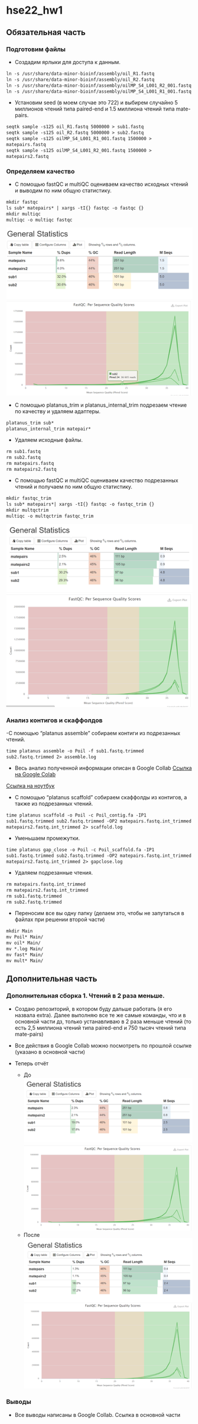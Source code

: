 # hse22_hw1

## Обязательная часть
### Подготовим файлы

- Создадим ярлыки для доступа к данным.

```
ln -s /usr/share/data-minor-bioinf/assembly/oil_R1.fastq
ln -s /usr/share/data-minor-bioinf/assembly/oil_R2.fastq
ln -s /usr/share/data-minor-bioinf/assembly/oilMP_S4_L001_R2_001.fastq
ln -s /usr/share/data-minor-bioinf/assembly/oilMP_S4_L001_R1_001.fastq
```

- Установим seed (в моем случае это 722) и выбирем случайно 5 миллионов чтений типа paired-end и 1.5 миллиона чтений типа mate-pairs.

```
seqtk sample -s125 oil_R1.fastq 5000000 > sub1.fastq
seqtk sample -s125 oil_R2.fastq 5000000 > sub2.fastq
seqtk sample -s125 oilMP_S4_L001_R1_001.fastq 1500000 > matepairs.fastq
seqtk sample -s125 oilMP_S4_L001_R2_001.fastq 1500000 > matepairs2.fastq
```

### Определяем качество 

- С помощью fastQC и multiQC оцениваем качество исходных чтений и выводим по ним общую статистику.
```
mkdir fastqc
ls sub* matepairs* | xargs -tI{} fastqc -o fastqc {}
mkdir multiqc
multiqc -o multiqc fastqc
```
![Скрин_1](https://github.com/Lenassskuh/hse22_hw1/blob/main/scrinshots/report1_1.png)
![Скрин_2](https://github.com/Lenassskuh/hse22_hw1/blob/main/scrinshots/report1_2.png)

- С помощью platanus_trim и platanus_internal_trim подрезаем чтение по качеству и удаляем адаптеры.
```
platanus_trim sub*
platanus_internal_trim matepair*
```
- Удаляем исходные файлы.
```
rm sub1.fastq
rm sub2.fastq
rm matepairs.fastq 
rm matepairs2.fastq
```

- С помощью  fastQC и multiQC оцениваем качество подрезанных чтений и получаем по ним общую статистику.
```
mkdir fastqc_trim
ls sub* matepairs*| xargs -tI{} fastqc -o fastqc_trim {}
mkdir multqctrim
multiqc -o multqctrim fastqc_trim
```
![Скрин_3](https://github.com/Lenassskuh/hse22_hw1/blob/main/scrinshots/report2_1.png)
![Скрин_4](https://github.com/Lenassskuh/hse22_hw1/blob/main/scrinshots/report2_2.png)

### Анализ контигов и скаффолдов
-С помощью “platanus assemble” собираем контиги из подрезанных чтений.
```
time platanus assemble -o Poil -f sub1.fastq.trimmed sub2.fastq.trimmed 2> assemble.log
```
- Весь анализ полученной информации описан в Google Collab
[Ссылка на Google Colab](https://colab.research.google.com/drive/1qhiuGcab-x0m6cAu6-73LbvK76gWbRMN?usp=sharing) 

[Ссылка на ноутбук](https://github.com/Lenassskuh/hse22_hw1/blob/main/src/H22_1__new.ipynb)

- С помощью “platanus scaffold” собираем скаффолды из контигов, а также из подрезанных чтений.
```
time platanus scaffold -o Poil -c Poil_contig.fa -IP1 sub1.fastq.trimmed sub2.fastq.trimmed -OP2 matepairs.fastq.int_trimmed matepairs2.fastq.int_trimmed 2> scaffold.log
```
- Уменьшаем промежутки.
```
time platanus gap_close -o Poil -c Poil_scaffold.fa -IP1 sub1.fastq.trimmed sub2.fastq.trimmed -OP2 matepairs.fastq.int_trimmed  matepairs2.fastq.int_trimmed 2> gapclose.log
```
- Удаляем подрезанные чтения.
```
rm matepairs.fastq.int_trimmed
rm matepairs2.fastq.int_trimmed
rm sub1.fastq.trimmed
rm sub2.fastq.trimmed
```
- Переносим все вы одну папку (делаем это, чтобы не запутаться в файлах при решении второй части)

```
mkdir Main
mv Poil* Main/
mv oil* Main/
mv *.log Main/
mv fast* Main/
mv mult* Main/
```


## Дополнительная часть
### Дополнительная сборка 1. Чтений в 2 раза меньше.

- Создаю репозиторий, в котором буду дальше работать (я его назвала extra). Далее выполняю все те же самые команды, что и в основной части дз, только устанавливаю в 2 раза меньше чтений (то есть  2,5 миллиона чтений типа paired-end и  750 тысяч чтений типа mate-pairs)

- Все действия в Google Collab можно посмотреть по прошлой ссылке (указано в основной части)

 - Теперь отчёт 
    - До 
![Скрин_5](https://github.com/Lenassskuh/hse22_hw1/blob/main/scrinshots/report3_1.png)
![Скрин_6](https://github.com/Lenassskuh/hse22_hw1/blob/main/scrinshots/report3_2.png)
    - После 
![Скрин_7](https://github.com/Lenassskuh/hse22_hw1/blob/main/scrinshots/report4_1.png)
![Скрин_8](https://github.com/Lenassskuh/hse22_hw1/blob/main/scrinshots/report4_2.png)   
    
 ### Выводы
 
 - Все выводы написаны в Google Collab. Ссылка в основной части
